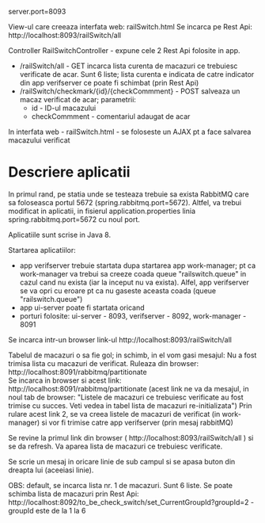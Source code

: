 server.port=8093

View-ul care creeaza interfata web: railSwitch.html
Se incarca pe Rest Api: http://localhost:8093/railSwitch/all

Controller RailSwitchController - expune cele 2 Rest Api folosite in app.
- /railSwitch/all - GET incarca lista curenta de macazuri ce trebuiesc verificate de acar. Sunt 6 liste; lista curenta e indicata de catre indicator din app verifserver ce poate fi schimbat (prin Rest Api)
- /railSwitch/checkmark/{id}/{checkCommment} - POST salveaza un macaz verificat de acar; parametrii:
    - id - ID-ul macazului
    - checkCommment - comentariul adaugat de acar 
    
In interfata web - railSwitch.html - se foloseste un AJAX pt a face salvarea macazului verificat     

# Descriere aplicatii
In primul rand, pe statia unde se testeaza trebuie sa exista RabbitMQ care sa foloseasca portul 5672 (spring.rabbitmq.port=5672).
Altfel, va trebui modificat in aplicatii, in fisierul application.properties linia spring.rabbitmq.port=5672 cu noul port.

Aplicatiile sunt scrise in Java 8.

Startarea aplicatiilor: 
- app verifserver trebuie startata dupa startarea app work-manager; pt ca work-manager va trebui sa creeze coada queue "railswitch.queue" in cazul cand nu exista (iar la inceput nu va exista).
  Alfel, app verifserver se va opri cu eroare pt ca nu gaseste aceasta coada (queue "railswitch.queue")
- app ui-server poate fi startata oricand
- porturi folosite: ui-server - 8093, verifserver - 8092, work-manager - 8091

Se incarca intr-un browser link-ul http://localhost:8093/railSwitch/all

Tabelul de macazuri o sa fie gol; in schimb, in el vom gasi mesajul: 
    Nu a fost trimisa lista cu macazuri de verificat.
    Ruleaza din browser: http://localhost:8091/rabbitmq/partitionate        
Se incarca in browser si acest link: http://localhost:8091/rabbitmq/partitionate (acest link ne va da mesajul, in noul tab de browser: "Listele de macazuri ce trebuiesc verificate au fost trimise cu succes. Veti vedea in tabel lista de macazuri re-initializata")
Prin rulare acest link 2, se va creea listele de macazuri de verificat (in work-manager) si vor fi trimise catre app verifserver (prin mesaj rabbitMQ)

Se revine la primul link din browser ( http://localhost:8093/railSwitch/all ) si se da refresh.
Va aparea lista de macazuri ce trebuiesc verificate.

Se scrie un mesaj in oricare linie de sub campul <Verificare> si se apasa buton <Trimite> din dreapta lui (aceeiasi linie).

OBS: default, se incarca lista nr. 1 de macazuri. Sunt 6 liste. Se poate schimba lista de macazuri prin Rest Api: 
    http://localhost:8092/to_be_check_switch/set_CurrentGroupId?groupId=2 - groupId este de la 1 la 6
    
    
